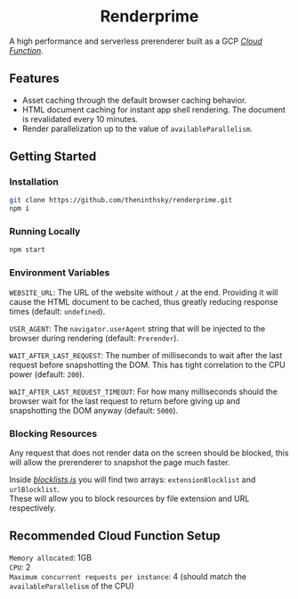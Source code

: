 <h1 align="center">Renderprime</h1>

A high performance and serverless prerenderer built as a GCP _[Cloud Function](https://cloud.google.com/functions)_.

## Features

- Asset caching through the default browser caching behavior.
- HTML document caching for instant app shell rendering. The document is revalidated every 10 minutes.
- Render parallelization up to the value of `availableParallelism`.

## Getting Started

### Installation

```sh
git clone https://github.com/theninthsky/renderprime.git
npm i
```

### Running Locally

```sh
npm start
```

### Environment Variables

`WEBSITE_URL`: The URL of the website without `/` at the end. Providing it will cause the HTML document to be cached, thus greatly reducing response times (default: `undefined`).

`USER_AGENT`: The `navigator.userAgent` string that will be injected to the browser during rendering (default: `Prerender`).

`WAIT_AFTER_LAST_REQUEST`: The number of milliseconds to wait after the last request before snapshotting the DOM. This has tight correlation to the CPU power (default: `200`).

`WAIT_AFTER_LAST_REQUEST_TIMEOUT`: For how many milliseconds should the browser wait for the last request to return before giving up and snapshotting the DOM anyway (default: `5000`).

### Blocking Resources

Any request that does not render data on the screen should be blocked, this will allow the prerenderer to snapshot the page much faster.

Inside _[blocklists.js](src/blocklists.js)_ you will find two arrays: `extensionBlocklist` and `urlBlocklist`.
<br>
These will allow you to block resources by file extension and URL respectively.

## Recommended Cloud Function Setup

`Memory allocated`: 1GB
<br>
`CPU`: 2
<br>
`Maximum concurrent requests per instance`: 4 (should match the `availableParallelism` of the CPU)
